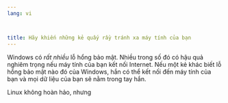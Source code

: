 ```yaml
---
lang: vi



title: Hãy khiến những kẻ quấy rầy tránh xa máy tính của bạn
---
```


Windows có <i>rất nhiều</i> lỗ hổng bảo mật. Nhiều trong số đó có hậu quả nghiêm trọng 
nếu máy tính của bạn kết nối Internet. Nếu một kẻ khác biết lỗ hổng bảo mật nào đó của 
Windows, hắn có thể kết nối đến máy tính của bạn và mọi dữ liệu của bạn sẽ nằm trong tay hắn.

Linux không hoàn hảo, nhưng




